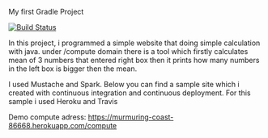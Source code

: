 My first Gradle Project

[![Build Status](https://travis-ci.com/kaanuzunpinar/FirstGradle.svg?branch=main)](https://travis-ci.com/kaanuzunpinar/FirstGradle)

In this project, i programmed a simple website that doing simple calculation with java. under
/compute domain there is a tool which firstly calculates mean of 3 numbers that entered right box
then it prints how many numbers in the left box is bigger then the mean.

I used Mustache and Spark.
Below you can find a sample site which i created with continuous integration and continuous deployment.
For this sample i used Heroku and Travis

Demo compute adress: https://murmuring-coast-86668.herokuapp.com/compute